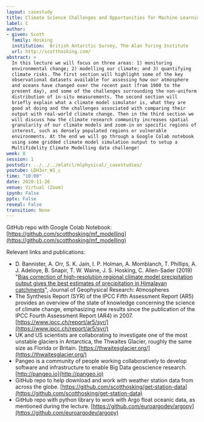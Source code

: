 ```yaml
---
layout: casestudy
title: Climate Science Challenges and Opportunities for Machine Learning
label: C
author:
- given: Scott
  family: Hosking
  institution:  British Antarctic Survey, The Alan Turing Institute
  url: http://scotthosking.com/ 
abstract: >
  In this lecture we will focus on three areas: 1) monitoring
  environmental change; 2) modelling our climate; and 3) quantifying
  climate risks. The first section will highlight some of the key
  observational datasets available for assessing how our atmosphere
  and oceans have changed over the recent past (from 1900 to the
  present day), and some of the challenges surrounding the non-uniform
  distribution of in-situ measurements. The second section will
  briefly explain what a climate model simulator is, what they are
  good at doing and the challenges associated with comparing their
  output with real-world climate change. Then in the third section we
  will discuss how the climate research community increases spatial
  granularity of our climate models and zoom-in on specific regions of
  interest, such as densely populated regions or vulnerable
  environments. At the end we will go through a Google Colab notebook
  using some gridded climate model simulation output to setup a
  Multifidelity Climate Modelling data challenge!
week: 8
session: 1
postsdir: ../../../mlatcl/mlphysical/_casestudies/
youtube: LDH3xr_W1_c
time: "10:00"
date: 2020-11-26
venue: Virtual (Zoom)
ipynb: False
pptx: False
reveal: False
transition: None
---
```



GitHub repo with Google Colab Notebook: [https://github.com/scotthosking/mf_modelling](https://github.com/scotthosking/mf_modelling)

Relevant links and publications:

* D. Bannister, A. Orr, S. K. Jain, I. P. Holman, A. Momblanch, T. Phillips, A. J. Adeloye, B. Snapir, T. W. Waine, J. S. Hosking, C. Allen-Sader (2019) "[Bias correction of high-resolution regional climate model precipitation output gives the best estimates of precipitation in Himalayan catchments](http://dx.doi.org/10.1029/2019JD030804)", Journal of Geophysical Research: Atmospheres
* The Synthesis Report (SYR) of the IPCC Fifth Assessment Report (AR5) provides an overview of the state of knowledge concerning the science of climate change, emphasizing new results since the publication of the IPCC Fourth Assessment Report (AR4) in 2007. [https://www.ipcc.ch/report/ar5/syr/](https://www.ipcc.ch/report/ar5/syr/)
* UK and US scientists are collaborating to investigate one of the most unstable glaciers in Antarctica, the Thwaites Glacier, roughly the same size as Florida or Britain. [https://thwaitesglacier.org/](https://thwaitesglacier.org/)
* Pangeo is a community of people working collaboratively to develop software and infrastructure to enable Big Data geoscience research. [http://pangeo.io](http://pangeo.io)
* GitHub repo to help download and work with weather station data from across the globe. [https://github.com/scotthosking/get-station-data](https://github.com/scotthosking/get-station-data)
* GitHub repo with python library to work with Argo float oceanic data, as mentioned during the lecture. [https://github.com/euroargodev/argopy](https://github.com/euroargodev/argopy)
